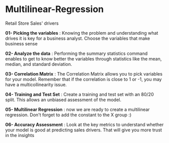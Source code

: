 # Multilinear-Regression
Retail Store Sales' drivers

**01- Picking the variables** :
Knowing the problem and understanding
what drives it is key for a business analyst.
Choose the variables that make business sense

**02- Analyze the data** :
Performing the summary statistics
command enables to get to know
better the variables through statistics
like the mean, median, and standard
deviation.

**03- Correlation Matrix** :
The Correlation Matrix allows you
to pick variables for your model.
Remember that if the correlation is
close to 1 or -1, you may have a
multicollinearity issue.

**04- Training and Test Set** :
Create a training and test set with an
80/20 split. This allows an unbiased
assessment of the model.

**05- Multilinear Regression** :
now we are ready to create a multilinear
regression. Don't forget to add the
constant to the X group :)

**06- Accuracy Assessment** :
Look at the key metrics to
understand whether your model is
good at predicting sales drivers.
That will give you more trust in the
insights
